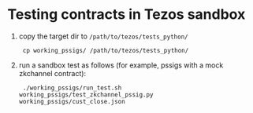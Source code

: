 # Testing contracts in Tezos sandbox

1. copy the target dir to `/path/to/tezos/tests_python/`

        cp working_pssigs/ /path/to/tezos/tests_python/

2. run a sandbox test as follows (for example, pssigs with a mock zkchannel contract):

        ./working_pssigs/run_test.sh working_pssigs/test_zkchannel_pssig.py working_pssigs/cust_close.json
